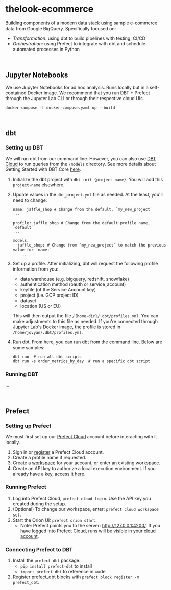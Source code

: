 # thelook-ecommerce

Building components of a modern data stack using sample e-commerce data from Google BigQuery. Specifically focused on:
- _Transformation_: using dbt to build pipelines with testing, CI/CD
- _Orchestration_: using Prefect to integrate with dbt and schedule automated processes in Python

<br>

## Jupyter Notebooks

We use Jupyter Notebooks for ad hoc analysis. Runs locally but in a self-contained Docker image.
We recommend that you run DBT + Prefect through the Jupyter Lab CLI or through their respective cloud UIs.


```
docker-compose -f docker-compose.yaml up --build
```

<br>


## dbt

### Setting up DBT

We will run dbt from our command line. However, you can also use [DBT Cloud](https://cloud.getdbt.com/) to run queries from 
the `/models` directory. See more details about Getting Started with DBT Core [here](https://docs.getdbt.com/docs/get-started/getting-started-dbt-core).

1. Initialize the dbt project with `dbt init {project-name}`. You will add this `project-name` elsewhere.
2. Update values in the `dbt_project.yml` file as needed. At the least, you'll need to change:
	```
	name: jaffle_shop # Change from the default, `my_new_project`
	...

	profile: jaffle_shop # Change from the default profile name, `default`
	...

	models:
	  jaffle_shop: # Change from `my_new_project` to match the previous value for `name:`
	    ...
	```

3. Set up a profile. After initializing, dbt will request the following profile information from you:
	- data warehouse (e.g. bigquery, redshift, snowflake)
	- authentication method (oauth or service_account)
	- keyfile (of the Service Account key)
	- project (i.e. GCP project ID)
	- dataset
	- location (US or EU)

	This will then output the file `/{home-dir}/.dbt/profiles.yml`. You can make adjustments to this file as needed.
	If you're connected through Jupyter Lab's Docker image, the profile is stored in `/home/jovyan/.dbt/profiles.yml`.

4. Run dbt. From here, you can run dbt from the command line. Below are some samples:
	```
	dbt run  # run all dbt scripts
	dbt run -s order_metrics_by_day  # run a specific dbt script
	```


### Running DBT

...

<br>


## Prefect

### Setting up Prefect

We must first set up our [Prefect Cloud](https://app.prefect.cloud/) account before interacting with it locally.

1. Sign in or [register](https://docs.prefect.io/ui/cloud-getting-started/#sign-in-or-register) a Prefect Cloud account.
2. Create a profile name if requested.
3. Create a [workspace](https://app.prefect.cloud/) for your account, or enter an existing workspace.
4. Create an API key to authorize a local execution environment. If you already have a key, access it [here](https://app.prefect.cloud/my/api-keys).


### Running Prefect

1. Log into Prefect Cloud, `prefect cloud login`. Use the API key you created during the setup.
2. (Optional) To change our workspace, enter: `prefect cloud workspace set`.
3. Start the Orion UI: `prefect orion start`.
    - Note: Prefect points you to the server: http://127.0.0.1:4200/. If you have logged into Prefect Cloud, runs will be visible in your [cloud account](https://app.prefect.cloud/).


### Connecting Prefect to DBT

1. Install the `prefect-dbt` package:
	- `pip install prefect-dbt` to install
	- `import prefect_dbt` to reference in code
2. Register prefect_dbt blocks with `prefect block register -m prefect_dbt`.


<br>

